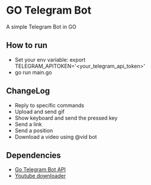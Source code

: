 # GO Telegram Bot

A simple Telegram Bot in GO

## How to run

- Set your env variable: export TELEGRAM_APITOKEN='<your_telegram_api_token>'
- go run main.go

## ChangeLog
- Reply to specific commands
- Upload and send gif
- Show keyboard and send the pressed key
- Send a link
- Send a position
- Download a video using @vid bot

## Dependencies
- [Go Telegram Bot API](https://go-telegram-bot-api.dev/getting-started/index.html)
- [Youtube downloader](github.com/kkdai/youtube)